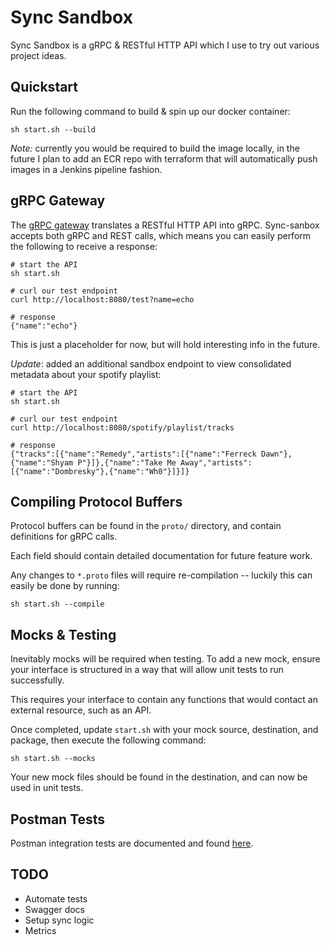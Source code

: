 # Sync Sandbox #

Sync Sandbox is a gRPC & RESTful HTTP API which I use to try out various project ideas.

## Quickstart ##

Run the following command to build & spin up our docker container:

```shell script
sh start.sh --build
```

*Note:* currently you would be required to build the image locally, in the future I plan to add an ECR repo with terraform that will automatically push images in a Jenkins pipeline fashion.

## gRPC Gateway ##

The [gRPC gateway](https://github.com/grpc-ecosystem/grpc-gateway) translates a RESTful HTTP API into gRPC. Sync-sanbox accepts both gRPC and REST calls, which means you can easily perform the following to receive a response:

```shell script
# start the API
sh start.sh

# curl our test endpoint
curl http://localhost:8080/test?name=echo

# response
{"name":"echo"}
```

This is just a placeholder for now, but will hold interesting info in the future.

*Update*: added an additional sandbox endpoint to view consolidated metadata about your spotify playlist: 

```shell script
# start the API
sh start.sh

# curl our test endpoint
curl http://localhost:8080/spotify/playlist/tracks

# response
{"tracks":[{"name":"Remedy","artists":[{"name":"Ferreck Dawn"},{"name":"Shyam P"}]},{"name":"Take Me Away","artists":[{"name":"Dombresky"},{"name":"Wh0"}]}]}
```

## Compiling Protocol Buffers ##

Protocol buffers can be found in the `proto/` directory, and contain definitions for gRPC calls. 

Each field should contain detailed documentation for future feature work.

Any changes to `*.proto` files will require re-compilation -- luckily this can easily be done by running:

```shell script
sh start.sh --compile
```

## Mocks & Testing ##

Inevitably mocks will be required when testing. To add a new mock, ensure your interface is structured in a way that will allow unit tests to run successfully.
 
This requires your interface to contain any functions that would contact an external resource, such as an API.

Once completed, update `start.sh` with your mock source, destination, and package, then execute the following command:

```shell script
sh start.sh --mocks
```

Your new mock files should be found in the destination, and can now be used in unit tests.

## Postman Tests ##

Postman integration tests are documented and found [here](https://github.com/cshealy/sync-sandbox/tree/master/postman).

## TODO ##

- Automate tests
- Swagger docs
- Setup sync logic
- Metrics